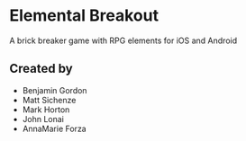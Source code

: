 # Elemental Breakout

A brick breaker game with RPG elements for iOS and Android

## Created by
- Benjamin Gordon
- Matt Sichenze
- Mark Horton
- John Lonai
- AnnaMarie Forza
